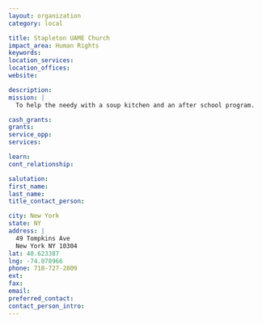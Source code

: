 ```yaml
---
layout: organization
category: local

title: Stapleton UAME Church
impact_area: Human Rights
keywords: 
location_services: 
location_offices: 
website: 

description: 
mission: |
  To help the needy with a soup kitchen and an after school program.

cash_grants: 
grants: 
service_opp: 
services: 

learn: 
cont_relationship: 

salutation: 
first_name: 
last_name: 
title_contact_person: 

city: New York
state: NY
address: |
  49 Tompkins Ave  
  New York NY 10304
lat: 40.623387
lng: -74.078966
phone: 718-727-2809
ext: 
fax: 
email: 
preferred_contact: 
contact_person_intro: 
---
```

